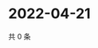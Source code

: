 # 2022-04-21

共 0 条

<!-- BEGIN WEIBO -->
<!-- 最后更新时间 Thu Apr 21 2022 18:15:20 GMT+0800 (China Standard Time) -->

<!-- END WEIBO -->
